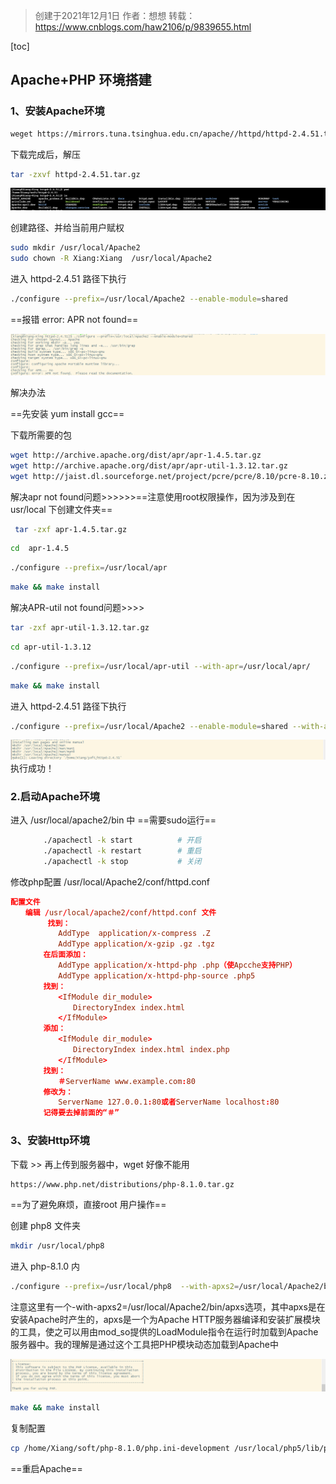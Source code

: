 > 创建于2021年12月1日
> 作者：想想
> 转载：https://www.cnblogs.com/haw2106/p/9839655.html

[toc]

## Apache+PHP 环境搭建

### 1、安装Apache环境

```sh
weget https://mirrors.tuna.tsinghua.edu.cn/apache//httpd/httpd-2.4.51.tar.gz
```

下载完成后，解压

```sh
tar -zxvf httpd-2.4.51.tar.gz
```

![image-20211201171302961](images/image-20211201171302961.png)

创建路径、并给当前用户赋权

```sh
sudo mkdir /usr/local/Apache2
sudo chown -R Xiang:Xiang  /usr/local/Apache2
```

进入 httpd-2.4.51 路径下执行

```sh
./configure --prefix=/usr/local/Apache2 --enable-module=shared
```

==报错 error: APR not found==

![image-20211201200630642](images/image-20211201200630642.png)

解决办法

==先安装 yum install gcc==

下载所需要的包

```sh
wget http://archive.apache.org/dist/apr/apr-1.4.5.tar.gz  
wget http://archive.apache.org/dist/apr/apr-util-1.3.12.tar.gz  
wget http://jaist.dl.sourceforge.net/project/pcre/pcre/8.10/pcre-8.10.zip  
```

解决apr not found问题>>>>>>==注意使用root权限操作，因为涉及到在 usr/local 下创建文件夹==

```sh
 tar -zxf apr-1.4.5.tar.gz  
```

```sh
cd  apr-1.4.5
```

```sh
./configure --prefix=/usr/local/apr 
```

```sh
make && make install 
```

解决APR-util not found问题>>>>

```sh
tar -zxf apr-util-1.3.12.tar.gz  
```

```sh
cd apr-util-1.3.12  
```

```sh
./configure --prefix=/usr/local/apr-util --with-apr=/usr/local/apr/
```

```sh
make && make install
```

进入 httpd-2.4.51 路径下执行

```sh
./configure --prefix=/usr/local/Apache2 --enable-module=shared --with-apr=/usr/local/apr --with-apr-util=/usr/local/apr-util --with-pcre=/usr/local/pcre
```

![image-20211201202652492](images/image-20211201202652492.png)执行成功！

### 2.启动Apache环境

进入 /usr/local/apache2/bin 中 ==需要sudo运行==

```sh
  　　  ./apachectl -k start   		# 开启
  　　  ./apachectl -k restart		# 重启
 　　   ./apachectl -k stop			# 关闭
```

修改php配置 /usr/local/Apache2/conf/httpd.conf

```conf
配置文件
　　编辑 /usr/local/apache2/conf/httpd.conf 文件     
 　　    找到：
 　　   　　AddType  application/x-compress .Z
 　　   　　AddType application/x-gzip .gz .tgz
 　　   在后面添加：
 　　  　　 AddType application/x-httpd-php .php（使Apcche支持PHP）
   　　　　 AddType application/x-httpd-php-source .php5   
    　　找到：
   　　 　　<IfModule dir_module>
   　　　　　　 DirectoryIndex index.html
   　　　　 </IfModule>
   　　 添加：
   　　　　 <IfModule dir_module>
   　　　　　　 DirectoryIndex index.html index.php
   　　　　 </IfModule>    
   　　 找到：
   　　　　 ＃ServerName www.example.com:80
    　　修改为：
    　　　　ServerName 127.0.0.1:80或者ServerName localhost:80
    　　记得要去掉前面的“＃”
```



### 3、安装Http环境

下载 >> 再上传到服务器中，wget 好像不能用

```sh
https://www.php.net/distributions/php-8.1.0.tar.gz
```

==为了避免麻烦，直接root 用户操作== 

创建 php8 文件夹

```sh
mkdir /usr/local/php8
```

进入 php-8.1.0 内

```sh
./configure --prefix=/usr/local/php8  --with-apxs2=/usr/local/Apache2/bin/apxs --enable-ssl
```

 注意这里有一个-with-apxs2=/usr/local/Apache2/bin/apxs选项，其中apxs是在安装Apache时产生的，apxs是一个为Apache HTTP服务器编译和安装扩展模块的工具，使之可以用由mod_so提供的LoadModule指令在运行时加载到Apache服务器中。我的理解是通过这个工具把PHP模块动态加载到Apache中

![image-20211201212145729](images/image-20211201212145729.png)

```sh
make && make install
```

复制配置

```sh
cp /home/Xiang/soft/php-8.1.0/php.ini-development /usr/local/php5/lib/php.ini
```

==重启Apache==


